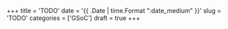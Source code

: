 +++
title      = 'TODO'
date       = '{{ .Date | time.Format ":date_medium" }}'
slug       = 'TODO'
categories = ['GSoC']
draft      = true
+++

<!-- TODO MINI -->
